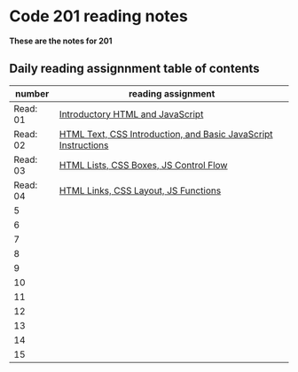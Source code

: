 # Code 201 reading notes

**These are the notes for 201**

## Daily reading assignnment table of contents

number| reading assignment
---- | ----
Read: 01 | [Introductory HTML and JavaScript](https://will-ing.github.io/reading-notes/class-01)
Read: 02 | [HTML Text, CSS Introduction, and Basic JavaScript Instructions](https://will-ing.github.io/reading-notes/class-02)
Read: 03 | [HTML Lists, CSS Boxes, JS Control Flow](https://will-ing.github.io/reading-notes/class-03)
Read: 04 | [HTML Links, CSS Layout, JS Functions](https://will-ing.github.io/reading-notes/class-04)
5 |
6 |
7 | 
8 | 
9 | 
10 |
11 | 
12 | 
13 |
14 |
15 |

